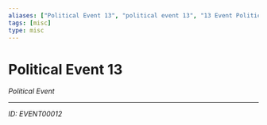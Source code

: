 ```yaml
---
aliases: ["Political Event 13", "political event 13", "13 Event Political"]
tags: [misc]
type: misc
---
```


# Political Event 13

*Political Event*

---
*ID: EVENT00012*